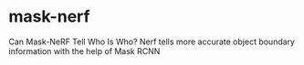 # mask-nerf
 Can Mask-NeRF Tell Who Is Who? Nerf tells more accurate object boundary information with the help of Mask RCNN
